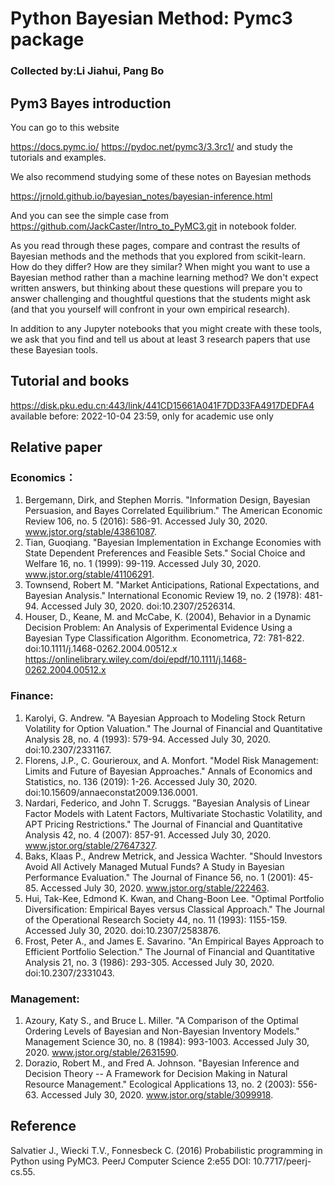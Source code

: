 # Python Bayesian Method: Pymc3 package

### Collected by:Li Jiahui, Pang Bo

## Pym3 Bayes introduction

You can go to this website

https://docs.pymc.io/
https://pydoc.net/pymc3/3.3rc1/
and study the tutorials and examples. 

We also recommend studying some of these notes on Bayesian methods

https://jrnold.github.io/bayesian_notes/bayesian-inference.html

And you can see the simple case from https://github.com/JackCaster/Intro_to_PyMC3.git in notebook folder.

As you read through these pages, compare and contrast the results of Bayesian methods and the methods that you explored from scikit-learn. How do they differ? How are they similar? When might you want to use a Bayesian method rather than a machine learning method? We don't expect written answers, but thinking about these questions will prepare you to answer challenging and thoughtful questions that the students might ask (and that you yourself will confront in your own empirical research).

In addition to any Jupyter notebooks that you might create with these tools, we ask that you find and tell us about at least 3 research papers that use these Bayesian tools.

## Tutorial and books

https://disk.pku.edu.cn:443/link/441CD15661A041F7DD33FA4917DEDFA4
available before: 2022-10-04 23:59, only for academic use only


## Relative paper

### Economics：
1. Bergemann, Dirk, and Stephen Morris. "Information Design, Bayesian Persuasion, and Bayes Correlated Equilibrium." The American Economic Review 106, no. 5 (2016): 586-91. Accessed July 30, 2020. www.jstor.org/stable/43861087.
2. Tian, Guoqiang. "Bayesian Implementation in Exchange Economies with State Dependent Preferences and Feasible Sets." Social Choice and Welfare 16, no. 1 (1999): 99-119. Accessed July 30, 2020. www.jstor.org/stable/41106291.
3. Townsend, Robert M. "Market Anticipations, Rational Expectations, and Bayesian Analysis." International Economic Review 19, no. 2 (1978): 481-94. Accessed July 30, 2020. doi:10.2307/2526314.
4. Houser, D., Keane, M. and McCabe, K. (2004), Behavior in a Dynamic Decision Problem: An Analysis of Experimental Evidence Using a Bayesian Type Classification Algorithm. Econometrica, 72: 781-822. doi:10.1111/j.1468-0262.2004.00512.x
https://onlinelibrary.wiley.com/doi/epdf/10.1111/j.1468-0262.2004.00512.x

### Finance:
1. Karolyi, G. Andrew. "A Bayesian Approach to Modeling Stock Return Volatility for Option Valuation." The Journal of Financial and Quantitative Analysis 28, no. 4 (1993): 579-94. Accessed July 30, 2020. doi:10.2307/2331167.
2. Florens, J.P., C. Gourieroux, and A. Monfort. "Model Risk Management: Limits and Future of Bayesian Approaches." Annals of Economics and Statistics, no. 136 (2019): 1-26. Accessed July 30, 2020. doi:10.15609/annaeconstat2009.136.0001.
3. Nardari, Federico, and John T. Scruggs. "Bayesian Analysis of Linear Factor Models with Latent Factors, Multivariate Stochastic Volatility, and APT Pricing Restrictions." The Journal of Financial and Quantitative Analysis 42, no. 4 (2007): 857-91. Accessed July 30, 2020. www.jstor.org/stable/27647327.
4. Baks, Klaas P., Andrew Metrick, and Jessica Wachter. "Should Investors Avoid All Actively Managed Mutual Funds? A Study in Bayesian Performance Evaluation." The Journal of Finance 56, no. 1 (2001): 45-85. Accessed July 30, 2020. www.jstor.org/stable/222463.
5. Hui, Tak-Kee, Edmond K. Kwan, and Chang-Boon Lee. "Optimal Portfolio Diversification: Empirical Bayes versus Classical Approach." The Journal of the Operational Research Society 44, no. 11 (1993): 1155-159. Accessed July 30, 2020. doi:10.2307/2583876.
6. Frost, Peter A., and James E. Savarino. "An Empirical Bayes Approach to Efficient Portfolio Selection." The Journal of Financial and Quantitative Analysis 21, no. 3 (1986): 293-305. Accessed July 30, 2020. doi:10.2307/2331043.

### Management:
1. Azoury, Katy S., and Bruce L. Miller. "A Comparison of the Optimal Ordering Levels of Bayesian and Non-Bayesian Inventory Models." Management Science 30, no. 8 (1984): 993-1003. Accessed July 30, 2020. www.jstor.org/stable/2631590.
2. Dorazio, Robert M., and Fred A. Johnson. "Bayesian Inference and Decision Theory -- A Framework for Decision Making in Natural Resource Management." Ecological Applications 13, no. 2 (2003): 556-63. Accessed July 30, 2020. www.jstor.org/stable/3099918.


## Reference
Salvatier J., Wiecki T.V., Fonnesbeck C. (2016) Probabilistic programming in Python using PyMC3. PeerJ Computer Science 2:e55 DOI: 10.7717/peerj-cs.55.